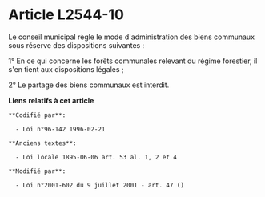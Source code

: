 # Article L2544-10

Le conseil municipal règle le mode d'administration des biens communaux sous réserve des dispositions suivantes :

1° En ce qui concerne les forêts communales relevant du régime forestier, il s'en tient aux dispositions légales ;

2° Le partage des biens communaux est interdit.

**Liens relatifs à cet article**

	**Codifié par**:

	  - Loi n°96-142 1996-02-21

	**Anciens textes**:

	  - Loi locale 1895-06-06 art. 53 al. 1, 2 et 4

	**Modifié par**:

	  - Loi n°2001-602 du 9 juillet 2001 - art. 47 ()
